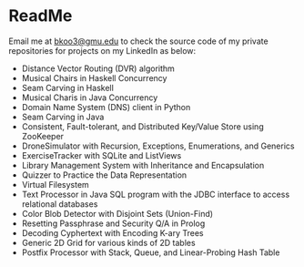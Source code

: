 # ReadMe
Email me at bkoo3@gmu.edu to check the source code of my private repositories for projects on my LinkedIn as below:

- Distance Vector Routing (DVR) algorithm 
- Musical Chairs in Haskell Concurrency 
- Seam Carving in Haskell 
- Musical Charis in Java Concurrency 
- Domain Name System (DNS) client in Python 
- Seam Carving in Java 
- Consistent, Fault-tolerant, and Distributed Key/Value Store using ZooKeeper 
- DroneSimulator with Recursion, Exceptions, Enumerations, and Generics 
- ExerciseTracker with SQLite and ListViews 
- Library Management System with Inheritance and Encapsulation 
- Quizzer to Practice the Data Representation 
- Virtual Filesystem 
- Text Processor in Java SQL program with the JDBC interface to access relational databases 
- Color Blob Detector with Disjoint Sets (Union-Find) 
- Resetting Passphrase and Security Q/A in Prolog 
- Decoding Cyphertext with Encoding K-ary Trees 
- Generic 2D Grid for various kinds of 2D tables 
- Postfix Processor with Stack, Queue, and Linear-Probing Hash Table
